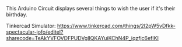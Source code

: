 This Arduino Circuit displays several things to wish the user if it's their birthday. 

Tinkercad Simulator: https://www.tinkercad.com/things/2l2pW5vDfkk-spectacular-jofo/editel?sharecode=TeAkYVFOVDFPUDVglIQKAYuiKChN4P_iqzfjc6efIKI 
